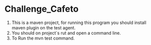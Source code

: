 # Challenge_Cafeto
1) This is a maven project, for running this program you should install maven plugin on the test agent.
2) You should on project´s rut and open a command line.
3) To Run the mvn test command.
